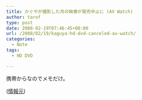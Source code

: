 ```yaml
---
title: かぐやが撮影した月の映像が発売中止に (AV Watch)
author: tarof
type: post
date: 2008-02-19T07:46:45+00:00
url: /2008/02/19/kaguya-hd-dvd-canceled-av-watch/
categories:
  - Note
tags:
  - HD DVD

---
```

携帯からなのでメモだけ。

([情報元][1])

 [1]: http://www.watch.impress.co.jp/av/docs/20080219/pony.htm